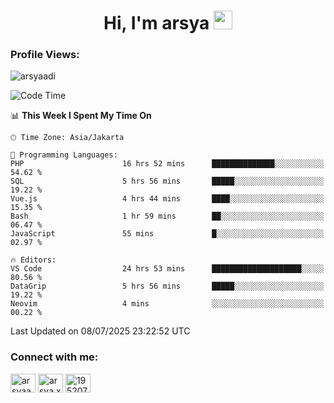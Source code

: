 <h1 align="center">Hi, I'm arsya 
  <img src="https://media.giphy.com/media/hvRJCLFzcasrR4ia7z/giphy.gif" width="30px"/>
</h1>

<p align="left"> <h3>Profile Views:</h3> <img src="https://komarev.com/ghpvc/?username=arsyaadi&label=Profile%20views&color=0e75b6&style=flat" alt="arsyaadi" /> </p>

<!--START_SECTION:waka-->
![Code Time](http://img.shields.io/badge/Code%20Time-4%2C192%20hrs%2046%20mins-blue)

📊 **This Week I Spent My Time On** 

```text
🕑︎ Time Zone: Asia/Jakarta

💬 Programming Languages: 
PHP                      16 hrs 52 mins      ██████████████░░░░░░░░░░░   54.62 % 
SQL                      5 hrs 56 mins       █████░░░░░░░░░░░░░░░░░░░░   19.22 % 
Vue.js                   4 hrs 44 mins       ████░░░░░░░░░░░░░░░░░░░░░   15.35 % 
Bash                     1 hr 59 mins        ██░░░░░░░░░░░░░░░░░░░░░░░   06.47 % 
JavaScript               55 mins             █░░░░░░░░░░░░░░░░░░░░░░░░   02.97 % 

🔥 Editors: 
VS Code                  24 hrs 53 mins      ████████████████████░░░░░   80.56 % 
DataGrip                 5 hrs 56 mins       █████░░░░░░░░░░░░░░░░░░░░   19.22 % 
Neovim                   4 mins              ░░░░░░░░░░░░░░░░░░░░░░░░░   00.22 % 
```


 Last Updated on 08/07/2025 23:22:52 UTC
<!--END_SECTION:waka-->

<!-- - 📫 How to reach me **itsme@arsyaadi.software** -->


<h3 align="left">Connect with me:</h3>
<p align="left">
<a href="https://linkedin.com/in/arsyaadi" target="blank"><img align="center" src="https://raw.githubusercontent.com/rahuldkjain/github-profile-readme-generator/master/src/images/icons/Social/linked-in-alt.svg" alt="arsyaadi" height="30" width="40" /></a>
<a href="https://fb.com/arsya.xkz" target="blank"><img align="center" src="https://raw.githubusercontent.com/rahuldkjain/github-profile-readme-generator/master/src/images/icons/Social/facebook.svg" alt="arsya.xkz" height="30" width="40" /></a>
<a href="https://stackoverflow.com/users/19520749" target="blank"><img align="center" src="https://raw.githubusercontent.com/rahuldkjain/github-profile-readme-generator/master/src/images/icons/Social/stack-overflow.svg" alt="19520749" height="30" width="40" /></a>
</p>
